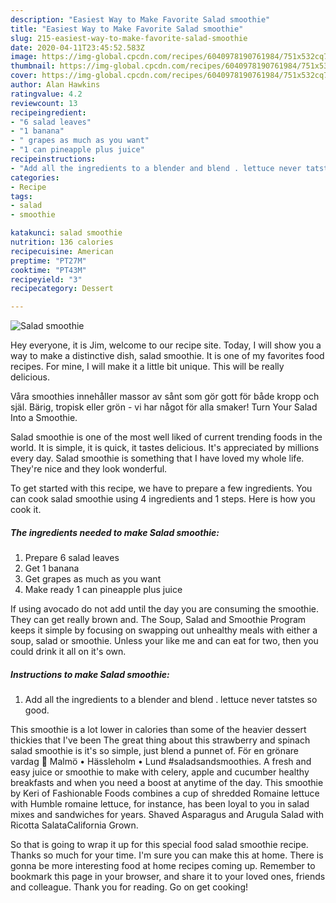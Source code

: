 ```yaml
---
description: "Easiest Way to Make Favorite Salad smoothie"
title: "Easiest Way to Make Favorite Salad smoothie"
slug: 215-easiest-way-to-make-favorite-salad-smoothie
date: 2020-04-11T23:45:52.583Z
image: https://img-global.cpcdn.com/recipes/6040978190761984/751x532cq70/salad-smoothie-recipe-main-photo.jpg
thumbnail: https://img-global.cpcdn.com/recipes/6040978190761984/751x532cq70/salad-smoothie-recipe-main-photo.jpg
cover: https://img-global.cpcdn.com/recipes/6040978190761984/751x532cq70/salad-smoothie-recipe-main-photo.jpg
author: Alan Hawkins
ratingvalue: 4.2
reviewcount: 13
recipeingredient:
- "6 salad leaves"
- "1 banana"
- " grapes as much as you want"
- "1 can pineapple plus juice"
recipeinstructions:
- "Add all the ingredients to a blender and blend . lettuce never tatstes so good."
categories:
- Recipe
tags:
- salad
- smoothie

katakunci: salad smoothie 
nutrition: 136 calories
recipecuisine: American
preptime: "PT27M"
cooktime: "PT43M"
recipeyield: "3"
recipecategory: Dessert

---
```



![Salad smoothie](https://img-global.cpcdn.com/recipes/6040978190761984/751x532cq70/salad-smoothie-recipe-main-photo.jpg)

Hey everyone, it is Jim, welcome to our recipe site. Today, I will show you a way to make a distinctive dish, salad smoothie. It is one of my favorites food recipes. For mine, I will make it a little bit unique. This will be really delicious.

Våra smoothies innehåller massor av sånt som gör gott för både kropp och själ. Bärig, tropisk eller grön - vi har något för alla smaker! Turn Your Salad Into a Smoothie.

Salad smoothie is one of the most well liked of current trending foods in the world. It is simple, it is quick, it tastes delicious. It's appreciated by millions every day. Salad smoothie is something that I have loved my whole life. They're nice and they look wonderful.


To get started with this recipe, we have to prepare a few ingredients. You can cook salad smoothie using 4 ingredients and 1 steps. Here is how you cook it.

##### The ingredients needed to make Salad smoothie:

1. Prepare 6 salad leaves
1. Get 1 banana
1. Get  grapes as much as you want
1. Make ready 1 can pineapple plus juice


If using avocado do not add until the day you are consuming the smoothie. They can get really brown and. The Soup, Salad and Smoothie Program keeps it simple by focusing on swapping out unhealthy meals with either a soup, salad or smoothie. Unless your like me and can eat for two, then you could drink it all on it&#39;s own. 

##### Instructions to make Salad smoothie:

1. Add all the ingredients to a blender and blend . lettuce never tatstes so good.


This smoothie is a lot lower in calories than some of the heavier dessert thickies that I&#39;ve been The great thing about this strawberry and spinach salad smoothie is it&#39;s so simple, just blend a punnet of. För en grönare vardag 🥦 Malmö • Hässleholm • Lund #saladsandsmoothies. A fresh and easy juice or smoothie to make with celery, apple and cucumber healthy breakfasts and when you need a boost at anytime of the day. This smoothie by Keri of Fashionable Foods combines a cup of shredded Romaine lettuce with Humble romaine lettuce, for instance, has been loyal to you in salad mixes and sandwiches for years. Shaved Asparagus and Arugula Salad with Ricotta SalataCalifornia Grown. 

So that is going to wrap it up for this special food salad smoothie recipe. Thanks so much for your time. I'm sure you can make this at home. There is gonna be more interesting food at home recipes coming up. Remember to bookmark this page in your browser, and share it to your loved ones, friends and colleague. Thank you for reading. Go on get cooking!
